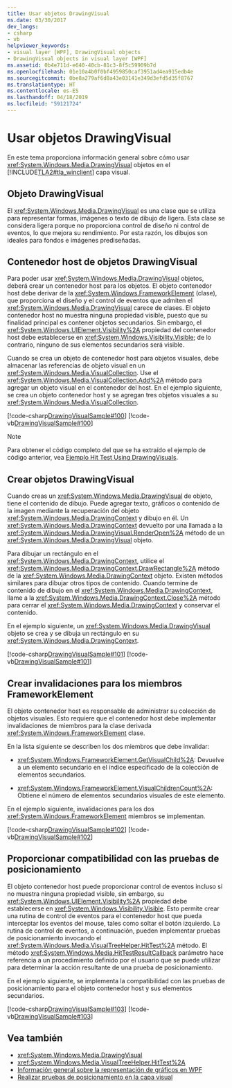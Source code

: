 ```yaml
---
title: Usar objetos DrawingVisual
ms.date: 03/30/2017
dev_langs:
- csharp
- vb
helpviewer_keywords:
- visual layer [WPF], DrawingVisual objects
- DrawingVisual objects in visual layer [WPF]
ms.assetid: 0b4e711d-e640-40cb-81c3-8f5c59909b7d
ms.openlocfilehash: 01e10a4b0f0bf4959850caf3951ad4ea915edb4e
ms.sourcegitcommit: 0be8a279af6d8a43e03141e349d3efd5d35f8767
ms.translationtype: HT
ms.contentlocale: es-ES
ms.lasthandoff: 04/18/2019
ms.locfileid: "59121724"
---
```

# <a name="using-drawingvisual-objects"></a>Usar objetos DrawingVisual
En este tema proporciona información general sobre cómo usar <xref:System.Windows.Media.DrawingVisual> objetos en el [!INCLUDE[TLA2#tla_winclient](../../../../includes/tla2sharptla-winclient-md.md)] capa visual.  
  
<a name="drawingvisual_object"></a>   
## <a name="drawingvisual-object"></a>Objeto DrawingVisual  
 El <xref:System.Windows.Media.DrawingVisual> es una clase que se utiliza para representar formas, imágenes o texto de dibujo de ligera. Esta clase se considera ligera porque no proporciona control de diseño ni control de eventos, lo que mejora su rendimiento. Por esta razón, los dibujos son ideales para fondos e imágenes prediseñadas.  
  
<a name="drawingvisual_host_container"></a>   
## <a name="drawingvisual-host-container"></a>Contenedor host de objetos DrawingVisual  
 Para poder usar <xref:System.Windows.Media.DrawingVisual> objetos, deberá crear un contenedor host para los objetos. El objeto contenedor host debe derivar de la <xref:System.Windows.FrameworkElement> (clase), que proporciona el diseño y el control de eventos que admiten el <xref:System.Windows.Media.DrawingVisual> carece de clases. El objeto contenedor host no muestra ninguna propiedad visible, puesto que su finalidad principal es contener objetos secundarios. Sin embargo, el <xref:System.Windows.UIElement.Visibility%2A> propiedad del contenedor host debe establecerse en <xref:System.Windows.Visibility.Visible>; de lo contrario, ninguno de sus elementos secundarios será visible.  
  
 Cuando se crea un objeto de contenedor host para objetos visuales, debe almacenar las referencias de objeto visual en un <xref:System.Windows.Media.VisualCollection>. Use el <xref:System.Windows.Media.VisualCollection.Add%2A> método para agregar un objeto visual en el contenedor del host. En el ejemplo siguiente, se crea un objeto contenedor host y se agregan tres objetos visuales a su <xref:System.Windows.Media.VisualCollection>.  
  
 [!code-csharp[DrawingVisualSample#100](~/samples/snippets/csharp/VS_Snippets_Wpf/DrawingVisualSample/CSharp/Window1.xaml.cs#100)]
 [!code-vb[DrawingVisualSample#100](~/samples/snippets/visualbasic/VS_Snippets_Wpf/DrawingVisualSample/visualbasic/window1.xaml.vb#100)]  
  
> [!NOTE]
>  Para obtener el código completo del que se ha extraído el ejemplo de código anterior, vea [Ejemplo Hit Test Using DrawingVisuals](https://go.microsoft.com/fwlink/?LinkID=159994).  
  
<a name="creating_drawingvisual_objects"></a>   
## <a name="creating-drawingvisual-objects"></a>Crear objetos DrawingVisual  
 Cuando creas un <xref:System.Windows.Media.DrawingVisual> de objeto, tiene el contenido de dibujo. Puede agregar texto, gráficos o contenido de la imagen mediante la recuperación del objeto <xref:System.Windows.Media.DrawingContext> y dibujo en él. Un <xref:System.Windows.Media.DrawingContext> devuelto por una llamada a la <xref:System.Windows.Media.DrawingVisual.RenderOpen%2A> método de un <xref:System.Windows.Media.DrawingVisual> objeto.  
  
 Para dibujar un rectángulo en el <xref:System.Windows.Media.DrawingContext>, utilice el <xref:System.Windows.Media.DrawingContext.DrawRectangle%2A> método de la <xref:System.Windows.Media.DrawingContext> objeto. Existen métodos similares para dibujar otros tipos de contenido. Cuando termine de contenido de dibujo en el <xref:System.Windows.Media.DrawingContext>, llame a la <xref:System.Windows.Media.DrawingContext.Close%2A> método para cerrar el <xref:System.Windows.Media.DrawingContext> y conservar el contenido.  
  
 En el ejemplo siguiente, un <xref:System.Windows.Media.DrawingVisual> objeto se crea y se dibuja un rectángulo en su <xref:System.Windows.Media.DrawingContext>.  
  
 [!code-csharp[DrawingVisualSample#101](~/samples/snippets/csharp/VS_Snippets_Wpf/DrawingVisualSample/CSharp/Window1.xaml.cs#101)]
 [!code-vb[DrawingVisualSample#101](~/samples/snippets/visualbasic/VS_Snippets_Wpf/DrawingVisualSample/visualbasic/window1.xaml.vb#101)]  
  
<a name="creating_overrides"></a>   
## <a name="creating-overrides-for-frameworkelement-members"></a>Crear invalidaciones para los miembros FrameworkElement  
 El objeto contenedor host es responsable de administrar su colección de objetos visuales. Esto requiere que el contenedor host debe implementar invalidaciones de miembros para la clase derivada <xref:System.Windows.FrameworkElement> clase.  
  
 En la lista siguiente se describen los dos miembros que debe invalidar:  
  
-   <xref:System.Windows.FrameworkElement.GetVisualChild%2A>: Devuelve a un elemento secundario en el índice especificado de la colección de elementos secundarios.  
  
-   <xref:System.Windows.FrameworkElement.VisualChildrenCount%2A>: Obtiene el número de elementos secundarios visuales de este elemento.  
  
 En el ejemplo siguiente, invalidaciones para los dos <xref:System.Windows.FrameworkElement> miembros se implementan.  
  
 [!code-csharp[DrawingVisualSample#102](~/samples/snippets/csharp/VS_Snippets_Wpf/DrawingVisualSample/CSharp/Window1.xaml.cs#102)]
 [!code-vb[DrawingVisualSample#102](~/samples/snippets/visualbasic/VS_Snippets_Wpf/DrawingVisualSample/visualbasic/window1.xaml.vb#102)]  
  
<a name="providing_hit_testing_support"></a>   
## <a name="providing-hit-testing-support"></a>Proporcionar compatibilidad con las pruebas de posicionamiento  
 El objeto contenedor host puede proporcionar control de eventos incluso si no muestra ninguna propiedad visible, sin embargo, su <xref:System.Windows.UIElement.Visibility%2A> propiedad debe establecerse en <xref:System.Windows.Visibility.Visible>. Esto permite crear una rutina de control de eventos para el contenedor host que pueda interceptar los eventos del mouse, tales como soltar el botón izquierdo. La rutina de control de eventos, a continuación, pueden implementar pruebas de posicionamiento invocando el <xref:System.Windows.Media.VisualTreeHelper.HitTest%2A> método. El método <xref:System.Windows.Media.HitTestResultCallback> parámetro hace referencia a un procedimiento definido por el usuario que se puede utilizar para determinar la acción resultante de una prueba de posicionamiento.  
  
 En el ejemplo siguiente, se implementa la compatibilidad con las pruebas de posicionamiento para el objeto contenedor host y sus elementos secundarios.  
  
 [!code-csharp[DrawingVisualSample#103](~/samples/snippets/csharp/VS_Snippets_Wpf/DrawingVisualSample/CSharp/Window1.xaml.cs#103)]
 [!code-vb[DrawingVisualSample#103](~/samples/snippets/visualbasic/VS_Snippets_Wpf/DrawingVisualSample/visualbasic/window1.xaml.vb#103)]  
  
## <a name="see-also"></a>Vea también

- <xref:System.Windows.Media.DrawingVisual>
- <xref:System.Windows.Media.VisualTreeHelper.HitTest%2A>
- [Información general sobre la representación de gráficos en WPF](wpf-graphics-rendering-overview.md)
- [Realizar pruebas de posicionamiento en la capa visual](hit-testing-in-the-visual-layer.md)
